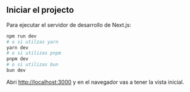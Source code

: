 ## Iniciar el projecto

Para ejecutar el servidor de desarrollo de Next.js:

```bash
npm run dev
# o si utilzas yarn
yarn dev
# o si utilizas pnpm
pnpm dev
# o si utilizas bun
bun dev
```

Abri [http://localhost:3000](http://localhost:3000) y en el navegador vas a tener la vista inicial.

